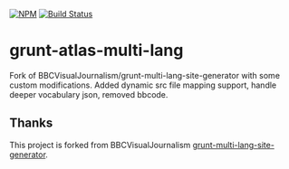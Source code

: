 [![NPM](https://nodei.co/npm/grunt-atlas-multi-lang.png?compact=true)](https://www.npmjs.com/package/grunt-atlas-multi-lang) [![Build Status](https://travis-ci.org/BBCVisualJournalism/grunt-multi-lang-site-generator.svg)](https://travis-ci.org/BBCVisualJournalism/grunt-multi-lang-site-generator)

# grunt-atlas-multi-lang

Fork of BBCVisualJournalism/grunt-multi-lang-site-generator with some custom modifications. 
Added dynamic src file mapping support, handle deeper vocabulary json, removed bbcode.


## Thanks

This project is forked from BBCVisualJournalism [grunt-multi-lang-site-generator](https://github.com/BBCVisualJournalism/grunt-multi-lang-site-generator/).
